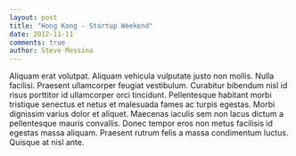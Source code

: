 ```yaml
---
layout: post
title: "Hong Kong - Startup Weekend"
date: 2012-11-11
comments: true 
author: Steve Messina
---
```


Aliquam erat volutpat. Aliquam vehicula vulputate justo non mollis. Nulla facilisi. Praesent ullamcorper feugiat vestibulum. Curabitur bibendum nisl id risus porttitor id ullamcorper orci tincidunt. Pellentesque habitant morbi tristique senectus et netus et malesuada fames ac turpis egestas. Morbi dignissim varius dolor et aliquet. Maecenas iaculis sem non lacus dictum a pellentesque mauris convallis. Donec tempor eros non metus facilisis id egestas massa aliquam. Praesent rutrum felis a massa condimentum luctus. Quisque at nisl ante.